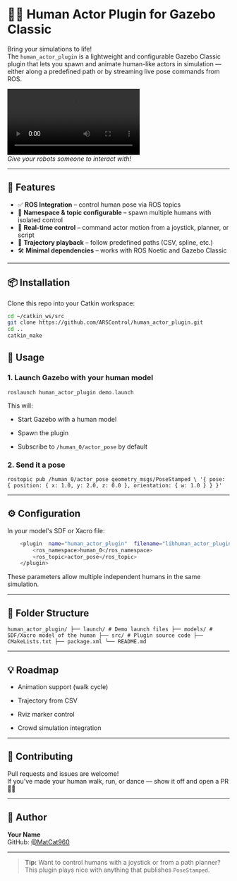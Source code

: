 # 🧍‍♂️ Human Actor Plugin for Gazebo Classic

Bring your simulations to life!  
The `human_actor_plugin` is a lightweight and configurable Gazebo Classic plugin that lets you spawn and animate human-like actors in simulation — either along a predefined path or by streaming live pose commands from ROS.

![Demo](media/humans_gaz.mp4)  
*Give your robots someone to interact with!*

---

## 🚀 Features

- ✅ **ROS Integration** – control human pose via ROS topics
- 🧭 **Namespace & topic configurable** – spawn multiple humans with isolated control
- 🎯 **Real-time control** – command actor motion from a joystick, planner, or script
- 🔄 **Trajectory playback** – follow predefined paths (CSV, spline, etc.)
- 🛠️ **Minimal dependencies** – works with ROS Noetic and Gazebo Classic

---

## 📦 Installation

Clone this repo into your Catkin workspace:

```bash
cd ~/catkin_ws/src
git clone https://github.com/ARSControl/human_actor_plugin.git
cd ..
catkin_make
```

## 🧪 Usage

### 1. Launch Gazebo with your human model

`roslaunch human_actor_plugin demo.launch` 

This will:

-   Start Gazebo with a human model
    
-   Spawn the plugin
    
-   Subscribe to `/human_0/actor_pose` by default
    

### 2. Send it a pose


`rostopic pub /human_0/actor_pose geometry_msgs/PoseStamped \ '{ pose: { position: { x: 1.0, y: 2.0, z: 0.0 }, orientation: { w: 1.0 } } }'` 

----------

## ⚙️ Configuration

In your model's SDF or Xacro file:

```bash
    <plugin  name="human_actor_plugin"  filename="libhuman_actor_plugin.so"> 
        <ros_namespace>human_0</ros_namespace> 
        <ros_topic>actor_pose</ros_topic> 
    </plugin> 
```
These parameters allow multiple independent humans in the same simulation.

----------

## 📂 Folder Structure


`human_actor_plugin/
├── launch/ # Demo launch files ├── models/ # SDF/Xacro model of the human ├── src/ # Plugin source code ├── CMakeLists.txt
├── package.xml
└── README.md` 

----------

## 💡 Roadmap

-   Animation support (walk cycle)
    
-   Trajectory from CSV
    
-   Rviz marker control
    
-   Crowd simulation integration
    

----------

## 🤝 Contributing

Pull requests and issues are welcome!  
If you’ve made your human walk, run, or dance — show it off and open a PR 🕺💃


----------

## 👤 Author

**Your Name**  
GitHub: [@MatCat960](https://github.com/MatCat960)

----------

> **Tip:** Want to control humans with a joystick or from a path planner? This plugin plays nice with anything that publishes `PoseStamped`.